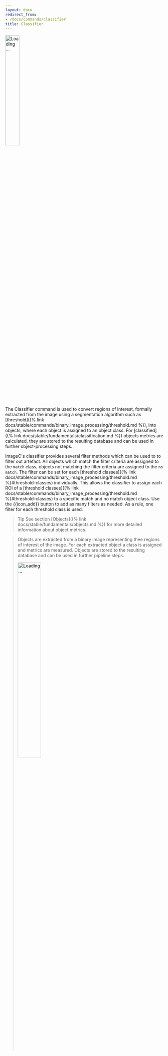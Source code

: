 ```yaml
---
layout: docu
redirect_from:
- /docs/commands/classifier
title: Classifier
---
```


<a href="{{ site.baseurl }}/images/commands/classifier-screenshot.png" data-lightbox="image"><img src="{{ site.baseurl }}/images/commands/classifier-screenshot.png" style="width: 30%" alt="Loading ..."/></a>


The Classifier command is used to convert regions of interest, formally extracted from the image using a segmentation algorithm such as [threshold]({% link docs/stable/commands/binary_image_processing/threshold.md %}), into objects, where each object is assigned to an object class.
For [classified]({% link docs/stable/fundamentals/classification.md %}) objects metrics are calculated, they are stored to the resulting database and can be used in further object-processing steps.


ImageC's classifier provides several filter methods which can be used to to filter out artefact.
All objects which match the filter criteria are assigned to the `match` class, objects not matching the filter criteria are assigned to the `no match`.
The filter can be set for each [threshold classes]({% link docs/stable/commands/binary_image_processing/threshold.md %}#threshold-classes) individually.
This allows the classifier to assign each ROI of a [threshold classes]({% link docs/stable/commands/binary_image_processing/threshold.md %}#threshold-classes) to a specific match and no match object class.
Use the {{icon_add}} button to add as many filters as needed.
As a rule, one filter for each threshold class is used.

> Tip See section [Objects]({% link docs/stable/fundamentals/objects.md %}) for more detailed information about object metrics.



> Objects are extracted from a binary image representing thee regions of interest of the image.
> For each extracted object a class is assigned and metrics are measured.
> Objects are stored to the resulting database and can be used in further pipeline steps.
> 
> <a href="{{ site.baseurl }}/images/commands/classifier.drawio.svg" data-lightbox="image"><img src="{{ site.baseurl }}/images/commands/classifier.drawio.svg" style="width: 40%" alt="Loading ..."/></a>

